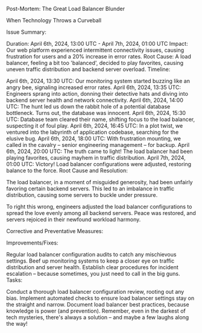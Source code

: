 Post-Mortem: The Great Load Balancer Blunder

When Technology Throws a Curveball

Issue Summary:

Duration: April 6th, 2024, 13:00 UTC - April 7th, 2024, 01:00 UTC
Impact: Our web platform experienced intermittent connectivity issues, causing frustration for users and a 20% increase in error rates.
Root Cause: A load balancer, feeling a bit too 'balanced', decided to play favorites, causing uneven traffic distribution and backend server overload.
Timeline:

April 6th, 2024, 13:30 UTC: Our monitoring system started buzzing like an angry bee, signaling increased error rates.
April 6th, 2024, 13:35 UTC: Engineers sprang into action, donning their detective hats and diving into backend server health and network connectivity.
April 6th, 2024, 14:00 UTC: The hunt led us down the rabbit hole of a potential database bottleneck. Turns out, the database was innocent.
April 6th, 2024, 15:30 UTC: Database team cleared their name, shifting focus to the load balancer, suspecting it of foul play.
April 6th, 2024, 16:45 UTC: In a plot twist, we ventured into the labyrinth of application codebase, searching for the elusive bug.
April 6th, 2024, 18:00 UTC: With frustration mounting, we called in the cavalry – senior engineering management – for backup.
April 6th, 2024, 20:00 UTC: The truth came to light! The load balancer had been playing favorites, causing mayhem in traffic distribution.
April 7th, 2024, 01:00 UTC: Victory! Load balancer configurations were adjusted, restoring balance to the force.
Root Cause and Resolution:

The load balancer, in a moment of misguided generosity, had been unfairly favoring certain backend servers. This led to an imbalance in traffic distribution, causing some servers to buckle under pressure.

To right this wrong, engineers adjusted the load balancer configurations to spread the love evenly among all backend servers. Peace was restored, and servers rejoiced in their newfound workload harmony.

Corrective and Preventative Measures:

Improvements/Fixes:

Regular load balancer configuration audits to catch any mischievous settings.
Beef up monitoring systems to keep a closer eye on traffic distribution and server health.
Establish clear procedures for incident escalation – because sometimes, you just need to call in the big guns.
Tasks:

Conduct a thorough load balancer configuration review, rooting out any bias.
Implement automated checks to ensure load balancer settings stay on the straight and narrow.
Document load balancer best practices, because knowledge is power (and prevention).
Remember, even in the darkest of tech mysteries, there's always a solution – and maybe a few laughs along the way!
